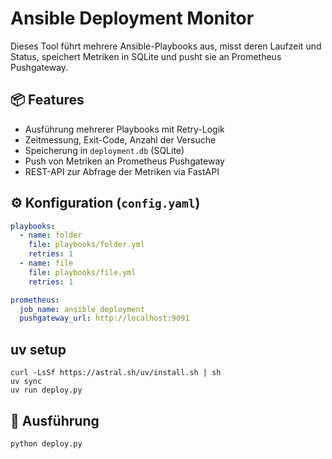 # Ansible Deployment Monitor

Dieses Tool führt mehrere Ansible-Playbooks aus, misst deren Laufzeit und Status, speichert Metriken in SQLite und pusht sie an Prometheus Pushgateway.

## 📦 Features

- Ausführung mehrerer Playbooks mit Retry-Logik
- Zeitmessung, Exit-Code, Anzahl der Versuche
- Speicherung in `deployment.db` (SQLite)
- Push von Metriken an Prometheus Pushgateway
- REST-API zur Abfrage der Metriken via FastAPI

## ⚙️ Konfiguration (`config.yaml`)

```yaml
playbooks:
  - name: folder
    file: playbooks/folder.yml
    retries: 1
  - name: file
    file: playbooks/file.yml
    retries: 1

prometheus:
  job_name: ansible_deployment
  pushgateway_url: http://localhost:9091
```

## uv setup
```
curl -LsSf https://astral.sh/uv/install.sh | sh
uv sync
uv run deploy.py
```

## 🚀 Ausführung
```bash
python deploy.py
```